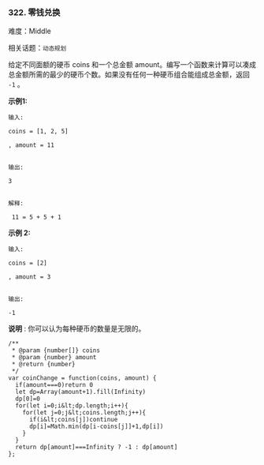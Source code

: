 ### 322. 零钱兑换

难度：Middle

相关话题：`动态规划`

给定不同面额的硬币 coins 和一个总金额 amount。编写一个函数来计算可以凑成总金额所需的最少的硬币个数。如果没有任何一种硬币组合能组成总金额，返回 `-1` 。



 **示例1:** 





```
输入: 

coins = [1, 2, 5]

, amount = 11


输出: 

3

 
解释:

 11 = 5 + 5 + 1
```

 **示例 2:** 





```
输入: 

coins = [2]

, amount = 3


输出: 

-1
```

 **说明** :
你可以认为每种硬币的数量是无限的。




```
/**
 * @param {number[]} coins
 * @param {number} amount
 * @return {number}
 */
var coinChange = function(coins, amount) {
  if(amount===0)return 0
  let dp=Array(amount+1).fill(Infinity)
  dp[0]=0
  for(let i=0;i&lt;dp.length;i++){
    for(let j=0;j&lt;coins.length;j++){
      if(i&lt;coins[j])continue
      dp[i]=Math.min(dp[i-coins[j]]+1,dp[i])
    }
  }
  return dp[amount]===Infinity ? -1 : dp[amount]
};



```
